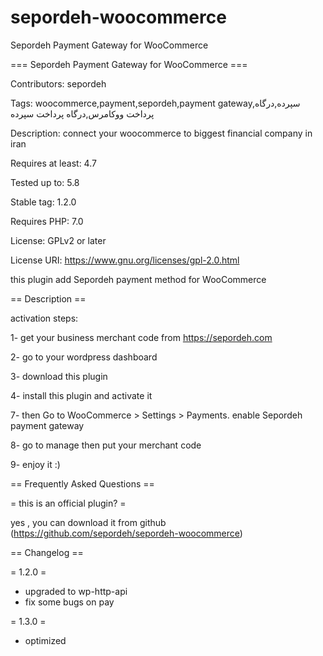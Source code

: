 # sepordeh-woocommerce
Sepordeh Payment Gateway for WooCommerce


=== Sepordeh Payment Gateway for WooCommerce ===

Contributors: sepordeh

Tags: woocommerce,payment,sepordeh,payment gateway,سپرده,درگاه پرداخت ووکامرس,درگاه پرداخت سپرده

Description: connect your woocommerce to biggest financial company in iran

Requires at least: 4.7

Tested up to: 5.8

Stable tag: 1.2.0

Requires PHP: 7.0

License: GPLv2 or later

License URI: https://www.gnu.org/licenses/gpl-2.0.html

this plugin add Sepordeh payment method for WooCommerce

== Description ==

activation steps:

1- get your business merchant code from https://sepordeh.com

2- go to your wordpress dashboard

3- download this plugin

4- install this plugin and activate it

7- then Go to WooCommerce > Settings > Payments. enable Sepordeh payment gateway

8- go to manage then put your merchant code

9- enjoy it :)

== Frequently Asked Questions ==

= this is an official plugin? =

yes , you can download it from github (https://github.com/sepordeh/sepordeh-woocommerce)

== Changelog ==

= 1.2.0 =
* upgraded to wp-http-api
* fix some bugs on pay

= 1.3.0 =
* optimized

